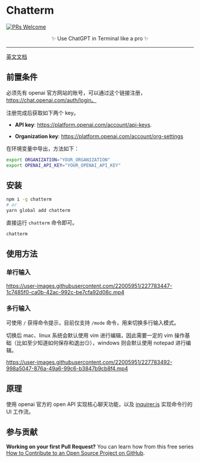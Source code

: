 # Chatterm
[![PRs Welcome](https://img.shields.io/badge/PRs-welcome-brightgreen.svg?style=flat-square)](http://makeapullrequest.com)

<center>
✨ Use ChatGPT in Terminal like a pro ✨
</center>
<hr>

[英文文档](./README.md)

## 前置条件
必须先有 openai 官方网站的账号，可以通过这个链接注册，https://chat.openai.com/auth/login。

注册完成后获取如下两个 key。

* **API key**: https://platform.openai.com/account/api-keys.

* **Organization key**: https://platform.openai.com/account/org-settings

在环境变量中导出，方法如下：

```bash
export ORGANIZATION="YOUR_ORGANIZATION"
export OPENAI_API_KEY="YOUR_OPENAI_API_KEY"
```

## 安装
```bash
npm i -g chatterm
# or
yarn global add chatterm
```

直接运行 `chatterm` 命令即可。

```bash
chatterm
```

## 使用方法
### 单行输入
https://user-images.githubusercontent.com/22005951/227783447-1c7485f0-ca0b-42ac-992c-be7cfa92d08c.mp4

### 多行输入
可使用 `/` 获得命令提示，目前仅支持 `/mode` 命令，用来切换多行输入模式。

切换后 mac、linux 系统会默认使用 vim 进行编辑，因此需要一定的 vim 操作基础（比如至少知道如何保存和退出😏），windows 则会默认使用 notepad 进行编辑。

https://user-images.githubusercontent.com/22005951/227783492-998a5047-876a-49a6-99c6-b3847b9cb8f4.mp4


## 原理
使用 openai 官方的 open API 实现核心聊天功能，以及 [inquirer.js](https://github.com/SBoudrias/Inquirer.js) 实现命令行的 UI 工作流。

## 参与贡献
**Working on your first Pull Request?** You can learn how from this free series [How to Contribute to an Open Source Project on GitHub](https://kcd.im/pull-request).
